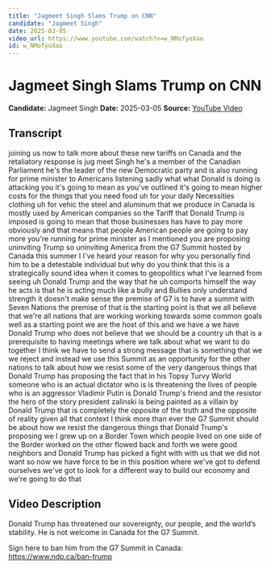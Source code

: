 ```yaml
---
title: "Jagmeet Singh Slams Trump on CNN"
candidate: "Jagmeet Singh"
date: 2025-03-05
video_url: https://www.youtube.com/watch?v=w_NMofyoXao
id: w_NMofyoXao
---
```


# Jagmeet Singh Slams Trump on CNN

**Candidate:** Jagmeet Singh
**Date:** 2025-03-05
**Source:** [YouTube Video](https://www.youtube.com/watch?v=w_NMofyoXao)

## Transcript

joining us now to talk more about these new tariffs on Canada and the retaliatory response is jug meet Singh he's a member of the Canadian Parliament he's the leader of the new Democratic party and is also running for prime minister to Americans listening sadly what what Donald is doing is attacking you it's going to mean as you've outlined it's going to mean higher costs for the things that you need food uh for your daily Necessities clothing uh for vehic the steel and aluminum that we produce in Canada is mostly used by American companies so the Tariff that Donald Trump is imposed is going to mean that those businesses has have to pay more obviously and that means that people American people are going to pay more you're running for prime minister as I mentioned you are proposing uninviting Trump so uninviting America from the G7 Summit hosted by Canada this summer I I've heard your reason for why you personally find him to be a detestable individual but why do you think that this is a strategically sound idea when it comes to geopolitics what I've learned from seeing uh Donald Trump and the way that he uh comports himself the way he acts is that he is acting much like a bully and Bullies only understand strength it doesn't make sense the premise of G7 is to have a summit with Seven Nations the premise of that is the starting point is that we all believe that we're all nations that are working working towards some common goals well as a starting point we are the host of this and we have a we have Donald Trump who does not believe that we should be a country uh that is a prerequisite to having meetings where we talk about what we want to do together I think we have to send a strong message that is something that we we reject and instead we use this Summit as an opportunity for the other nations to talk about how we resist some of the very dangerous things that Donald Trump has proposing the fact that in his Topsy Turvy World someone who is an actual dictator who is is threatening the lives of people who is an aggressor Vladimir Putin is Donald Trump's friend and the resistor the hero of the story president zalinski is being painted as a villain by Donald Trump that is completely the opposite of the truth and the opposite of reality given all that context I think more than ever the G7 Summit should be about how we resist the dangerous things that Donald Trump's proposing we I grew up on a Border Town which people lived on one side of the Border worked on the other flowed back and forth we were good neighbors and Donald Trump has picked a fight with with us that we did not want so now we have force to be in this position where we've got to defend ourselves we've got to look for a different way to build our economy and we're going to do that

## Video Description

Donald Trump has threatened our sovereignty, our people, and the world’s stability. He is not welcome in Canada for the G7 Summit.

Sign here to ban him from the G7 Summit in Canada: https://www.ndp.ca/ban-trump